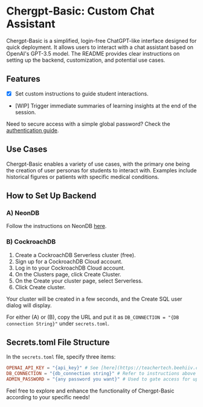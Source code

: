 # Chergpt-Basic: Custom Chat Assistant

Chergpt-Basic is a simplified, login-free ChatGPT-like interface designed for quick deployment. It allows users to interact with a chat assistant based on OpenAI's GPT-3.5 model. The README provides clear instructions on setting up the backend, customization, and potential use cases.

## Features
- [x] Set custom instructions to guide student interactions.
- [WIP] Trigger immediate summaries of learning insights at the end of the session.

Need to secure access with a simple global password? Check the [authentication guide](https://docs.streamlit.io/knowledge-base/deploy/authentication-without-sso).

## Use Cases
Chergpt-Basic enables a variety of use cases, with the primary one being the creation of user personas for students to interact with. Examples include historical figures or patients with specific medical conditions.

## How to Set Up Backend
### A) NeonDB
Follow the instructions on NeonDB [here](https://start.open.gov.sg/docs/getting-started/prerequisites).

### B) CockroachDB
1. Create a CockroachDB Serverless cluster (free).
2. Sign up for a CockroachDB Cloud account.
3. Log in to your CockroachDB Cloud account.
4. On the Clusters page, click Create Cluster.
5. On the Create your cluster page, select Serverless.
6. Click Create cluster.

Your cluster will be created in a few seconds, and the Create SQL user dialog will display.

For either (A) or (B), copy the URL and put it as `DB_CONNECTION = "{DB connection String}"` under `secrets.toml`.

## Secrets.toml File Structure
In the `secrets.toml` file, specify three items:

```toml
OPENAI_API_KEY = "{api_key}" # See [here](https://teachertech.beehiiv.com/p/api-openai) if you're unsure how to create it.
DB_CONNECTION = "{db_connection string}" # Refer to instructions above on **How to Set Up Backend** if unsure.
ADMIN_PASSWORD = "{any password you want}" # Used to gate access for updating custom instructions.
```

Feel free to explore and enhance the functionality of Chergpt-Basic according to your specific needs!
